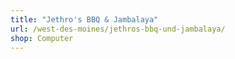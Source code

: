 ```yaml
---
title: "Jethro's BBQ & Jambalaya"
url: /west-des-moines/jethros-bbq-und-jambalaya/
shop: Computer
---
```

